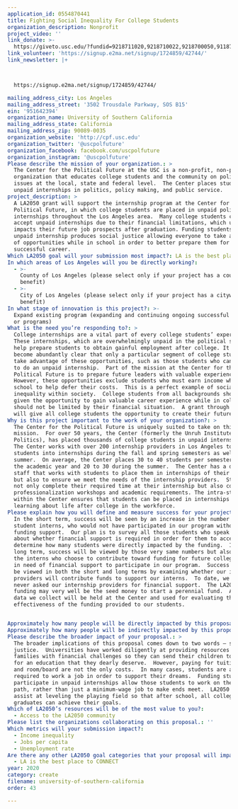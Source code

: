 ```yaml
---
application_id: 0554870441
title: Fighting Social Inequality For College Students
organization_description: Nonprofit
project_video: ''
link_donate: >-
  https://giveto.usc.edu/?fundid=9218711020,9218710022,9218700050,9118711010&appealcode=WUNRUH001&hidetop=1&buttongen=1
link_volunteer: 'https://signup.e2ma.net/signup/1724859/42744/'
link_newsletter: |+



  https://signup.e2ma.net/signup/1724859/42744/

mailing_address_city: Los Angeles
mailing_address_street: '3502 Trousdale Parkway, SOS B15'
ein: '951642394'
organization_name: University of Southern California
mailing_address_state: California
mailing_address_zip: 90089-0035
organization_website: 'http://cpf.usc.edu'
organization_twitter: '@uscpolfuture'
organization_facebook: facebook.com/uscpolfuture
organization_instagram: '@uscpolfuture'
Please describe the mission of your organization.: >
  The Center for the Political Future at the USC is a non-profit, non-partisan
  organization that educates college students and the community on political
  issues at the local, state and federal level.  The Center places students in
  unpaid internships in politics, policy making, and public service.
project_description: >
  A LA2050 grant will support the internship program at the Center for the
  Political Future, in which college students are placed in unpaid political
  internships throughout the Los Angeles area.  Many college students cannot
  accept unpaid internships due to their financial limitations, which ultimately
  impacts their future job prospects after graduation. Funding students at an
  unpaid internship produces social justice allowing everyone to take advantage
  of opportunities while in school in order to better prepare them for a
  successful career.
Which LA2050 goal will your submission most impact?: LA is the best place to CREATE
In which areas of Los Angeles will you be directly working?:
  - >-
    County of Los Angeles (please select only if your project has a countywide
    benefit)
  - >-
    City of Los Angeles (please select only if your project has a citywide
    benefit)
In what stage of innovation is this project?: >-
  Expand existing program (expanding and continuing ongoing successful projects
  or programs)
What is the need you’re responding to?: >
  College internships are a vital part of every college students’ experience. 
  These internships, which are overwhelmingly unpaid in the political sphere,
  help prepare students to obtain gainful employment after college. It has
  become abundantly clear that only a particular segment of college students can
  take advantage of these opportunities, such as those students who can afford
  to do an unpaid internship.  Part of the mission at the Center for the
  Political Future is to prepare future leaders with valuable experience. 
  However, these opportunities exclude students who must earn income while at
  school to help defer their costs.  This is a perfect example of social
  inequality within society.  College students from all backgrounds should be
  given the opportunity to gain valuable career experience while in college and
  should not be limited by their financial situation.  A grant through LA2050
  will give all college students the opportunity to create their future.
Why is this project important to the work of your organization?: >
  The Center for the Political Future is uniquely suited to take on this
  mission.  For over 50 years, the Center (formerly the Unruh Institute of
  Politics), has placed thousands of college students in unpaid internships. 
  The Center works with over 200 internship providers in Los Angeles to put
  students into internships during the fall and spring semesters as well as the
  summer.  On average, the Center places 30 to 40 students per semester during
  the academic year and 20 to 30 during the summer.  The Center has a dedicated
  staff that works with students to place them in internships of their interest
  but also to ensure we meet the needs of the internship providers.  Students
  not only complete their required time at their internship but also complete
  professionalization workshops and academic requirements. The intra-structure
  within the Center ensures that students can be placed in internships while
  learning about life after college in the workforce.   
Please explain how you will define and measure success for your project.: >+
  In the short term, success will be seen by an increase in the number of
  student interns, who would not have participated in our program without the
  funding support.  Our plan is to survey all those students who speak to us
  about whether financial support is required in order for them to accept and
  determine how many students were directly impacted by the funding.  In the
  long term, success will be viewed by those very same numbers but also through
  the interns who choose to contribute toward funding for future college interns
  in need of financial support to participate in our program.  Success will also
  be viewed in both the short and long terms by examining whether our internship
  providers will contribute funds to support our interns.  To date, we have
  never asked our internship providers for financial support.  The LA2050
  funding may very well be the seed money to start a perennial fund.  All of the
  data we collect will be held at the Center and used for evaluating the
  effectiveness of the funding provided to our students.  


Approximately how many people will be directly impacted by this proposal?: '20'
Approximately how many people will be indirectly impacted by this proposal?: '200'
Please describe the broader impact of your proposal.: >
  The broader implications of this proposal comes down to two words – social
  justice.  Universities have worked diligently at providing resources to
  families with financial challenges so they can send their children to college
  for an education that they dearly deserve.  However, paying for tuition, books
  and room/board are not the only costs.  In many cases, students are also
  required to work a job in order to support their dreams.  Funding students to
  participate in unpaid internships allow those students to work on their career
  path, rather than just a minimum-wage job to make ends meet.  LA2050 will
  assist at leveling the playing field so that after school, all college
  graduates can achieve their goals.  
Which of LA2050’s resources will be of the most value to you?:
  - Access to the LA2050 community
Please list the organizations collaborating on this proposal.: ''
Which metrics will your submission impact?:
  - Income inequality
  - Jobs per capita
  - Unemployment rate
Are there any other LA2050 goal categories that your proposal will impact?:
  - LA is the best place to CONNECT
year: 2020
category: create
filename: university-of-southern-california
order: 43

---
```

